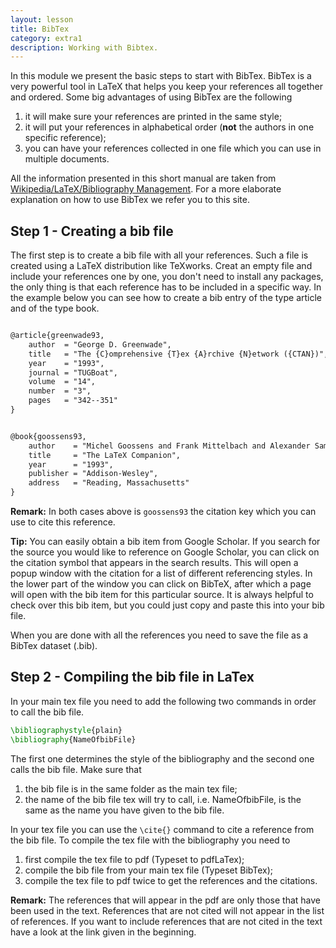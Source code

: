 ```yaml
---
layout: lesson
title: BibTex
category: extra1
description: Working with Bibtex.
---
```


In this module we present the basic steps to start with BibTex. BibTex is a very powerful 
tool in LaTeX that helps you keep your references all together and ordered. Some big advantages 
of using BibTex are the following
1. it will make sure your references are printed in the same style;
2. it will put your references in alphabetical order (**not** the authors in one specific reference);
3. you can have your references collected in one file which you can use in multiple documents.

All the information presented in this short manual are taken from [Wikipedia/LaTeX/Bibliography Management](https://en.wikibooks.org/wiki/LaTeX/Bibliography_Management#BibTeX). For a more elaborate explanation 
on how to use BibTex we refer you to this site. 

Step 1 - Creating a bib file
------------

The first step is to create a bib file with all your references. Such a file is created using a LaTeX distribution 
like TeXworks. Creat an empty file and include your references one by one, you don't need to install any packages,
the only thing is that each reference has to be included in a specific way. In the example below you can see how
to create a bib entry of the type article and of the type book. 

```latex

@article{greenwade93,
    author  = "George D. Greenwade",
    title   = "The {C}omprehensive {T}ex {A}rchive {N}etwork ({CTAN})",
    year    = "1993",
    journal = "TUGBoat",
    volume  = "14",
    number  = "3",
    pages   = "342--351"
}
```

```latex

@book{goossens93,
    author    = "Michel Goossens and Frank Mittelbach and Alexander Samarin",
    title     = "The LaTeX Companion",
    year      = "1993",
    publisher = "Addison-Wesley",
    address   = "Reading, Massachusetts"
}
```

**Remark:** In both cases above is `goossens93` the citation key which you can use to cite this reference.


**Tip:** You can easily obtain a bib item from Google Scholar. If you search for the source you would like to reference on Google Scholar, you can click on the citation symbol that appears in the search results. This will open a popup window with the citation for a list of different referencing styles. In the lower part of the window you can click on BibTeX, after which a page will open with the bib item for this particular source. It is always helpful to check over this bib item, but you could just copy and paste this into your bib file.

When you are done with all the references you need to save the file as a BibTex dataset (.bib). 

Step 2 - Compiling the bib file in LaTex
--------------------

In your main tex file you need to add the following two commands in order to call the bib file.

```latex
\bibliographystyle{plain}
\bibliography{NameOfbibFile} 
```

The first one determines the style of the bibliography and the second one calls the bib file. Make sure 
that 
1. the bib file is in the same folder as the main tex file;
2. the name of the bib file tex will try to call, i.e. NameOfbibFile, is the same as the name you have given to the bib file.

In your tex file you can use the `\cite{}` command to cite a reference from the bib file. To compile the tex file with 
the bibliography you need to 
1. first compile the tex file to pdf (Typeset to pdfLaTex);
2. compile the bib file from your main tex file (Typeset BibTex);
3. compile the tex file to pdf twice to get the references and the citations. 

**Remark:** The references that will appear in the pdf are only those that have been used in the text. References that are not cited will
not appear in the list of references. If you want to include references that are not cited in the text have a look at the link given in 
the beginning. 



